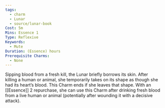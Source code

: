 ```yaml
---
tags:
  - charm
  - Lunar
  - source/lunar-book
Cost: 5m
Mins: Essence 1
Type: Reflexive
Keywords:
  - Mute
Duration: (Essence) hours
Prerequisite Charms:
  - None
---
```

Sipping blood from a fresh kill, the Lunar briefly borrows its skin. After killing a human or animal, she temporarily takes on its shape as though she had its heart’s blood. This Charm ends if she leaves that shape. With an [[Essence]] 2 repurchase, she can use this Charm after drinking fresh blood from a live human or animal (potentially after wounding it with a decisive attack).